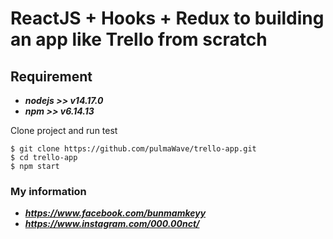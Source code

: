 
# ReactJS + Hooks + Redux to building an app like Trello from scratch


## Requirement


* ***nodejs >> v14.17.0***
* ***npm >> v6.14.13***


Clone project and run test

```
$ git clone https://github.com/pulmaWave/trello-app.git
$ cd trello-app
$ npm start
```

### My information

* ***https://www.facebook.com/bunmamkeyy***
* ***https://www.instagram.com/000.00nct/***
